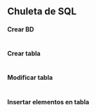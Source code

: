 ## Chuleta de SQL

#### Crear BD

``` sql

```

#### Crear tabla
``` sql

```
#### Modificar tabla
``` sql

```
#### Insertar elementos en tabla
``` sql

```
